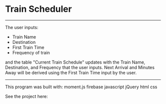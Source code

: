 # Train Scheduler
---------------------------
The user inputs:
- Train Name
- Destination
- First Train Time
- Frequency of train

and the table "Current Train Schedule" updates with the Train Name, Destination, and Frequency that the user inputs. Next Arrival and Minutes Away will be derived using the First Train Time input by the user.

---------------------------
This program was built with:
moment.js
firebase
javascript
jQuery
html
css

See the project here:
